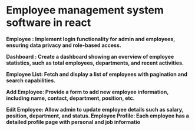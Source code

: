 <h1> Employee management system software in react </h1>

<b>Employee <b> :<span> Implement login functionality for admin and employees, ensuring data privacy and role-based access.</span>

<b>Dashboard <b> : <span> Create a dashboard showing an overview of employee statistics, such as total employees, departments, and recent activities.
</span>

<b>Employee List<b>: <span>Fetch and display a list of employees with pagination and search capabilities.
</span>

<b>Add Employee<b>: <span> Provide a form to add new employee information, including name, contact, department, position, etc.
</span>

<b>Edit Employee<b>: <span> Allow admin to update employee details such as salary, position, department, and status.
Employee Profile: Each employee has a detailed profile page with personal and job informatio</span>
